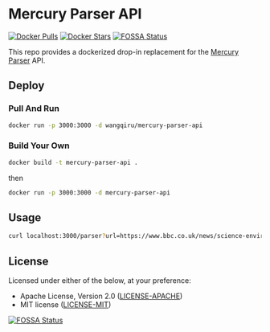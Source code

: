 # Mercury Parser API

[![Docker Pulls](https://img.shields.io/docker/pulls/wangqiru/mercury-parser-api.svg)](https://cloud.docker.com/u/wangqiru/repository/docker/wangqiru/mercury-parser-api)
[![Docker Stars](https://img.shields.io/docker/stars/wangqiru/mercury-parser-api.svg)](https://cloud.docker.com/u/wangqiru/repository/docker/wangqiru/mercury-parser-api)
[![FOSSA Status](https://app.fossa.io/api/projects/git%2Bgithub.com%2FHenryQW%2Fmercury-parser-api.svg?type=shield)](https://app.fossa.io/projects/git%2Bgithub.com%2FHenryQW%2Fmercury-parser-api?ref=badge_shield)

This repo provides a dockerized drop-in replacement for the [Mercury Parser](https://github.com/postlight/mercury-parser) API.

## Deploy

### Pull And Run

```bash
docker run -p 3000:3000 -d wangqiru/mercury-parser-api
```

### Build Your Own

```bash
docker build -t mercury-parser-api .
```

then

```bash
docker run -p 3000:3000 -d mercury-parser-api
```

## Usage

```bash
curl localhost:3000/parser?url=https://www.bbc.co.uk/news/science-environment-35876621
```

## License

Licensed under either of the below, at your preference:

- Apache License, Version 2.0
  ([LICENSE-APACHE](http://www.apache.org/licenses/LICENSE-2.0))
- MIT license
  ([LICENSE-MIT](http://opensource.org/licenses/MIT))

[![FOSSA Status](https://app.fossa.io/api/projects/git%2Bgithub.com%2FHenryQW%2Fmercury-parser-api.svg?type=large)](https://app.fossa.io/projects/git%2Bgithub.com%2FHenryQW%2Fmercury-parser-api?ref=badge_large)
